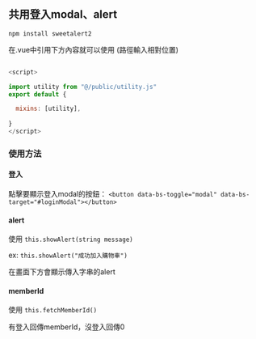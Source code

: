 ## 共用登入modal、alert

`npm install sweetalert2`

在.vue中引用下方內容就可以使用
(路徑輸入相對位置)
```javascript

<script>

import utility from "@/public/utility.js"
export default {

  mixins: [utility],
  
}
</script>
```
### 使用方法

####   **登入**

點擊要顯示登入modal的按鈕：
`<button data-bs-toggle="modal"
                data-bs-target="#loginModal"></button>` 


####   **alert**
使用 `this.showAlert(string message)`

ex: `this.showAlert("成功加入購物車")`

在畫面下方會顯示傳入字串的alert

####   **memberId**
使用 `this.fetchMemberId()`

有登入回傳memberId，沒登入回傳0
